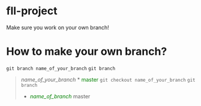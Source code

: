 # fll-project

Make sure you work on your own branch!

# How to make your own branch?

```git branch name_of_your_branch```
```git branch```
>  *name_of_your_branch*
> *<span style="color: green"> master</span>
```git checkout name_of_your_branch```
```git branch```
> * <span style="color:green">*name_of_branch*</span>
>  master